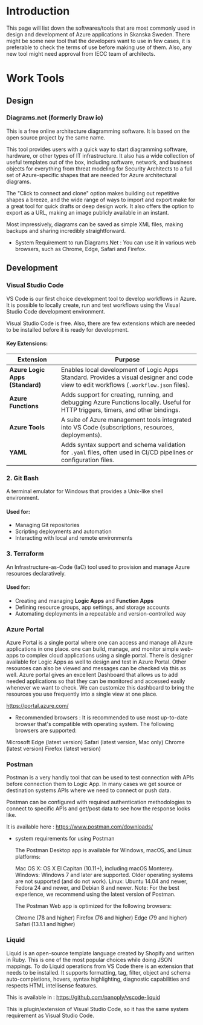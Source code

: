 # Introduction

This page will list down the softwares/tools that are most commonly used in design and development of Azure applications in Skanska Sweden. There might be some new tool that the developers want to use in few cases, it is preferable to check the terms of use before making use of them. Also, any new tool might need approval from IECC team of architects.


# Work Tools
## Design
### Diagrams.net (formerly Draw io)

This is a free online architecture diagramming software. It is based on the open source project by the same name.

This tool provides users with a quick way to start diagramming software, hardware, or other types of IT infrastructure. It also has a wide collection of useful templates out of the box, including software, network, and business objects for everything from threat modeling for Security Architects to a full set of Azure-specific shapes that are needed for Azure architectural diagrams. 

The "Click to connect and clone" option makes building out repetitive shapes a breeze, and the wide range of ways to import and export make for a great tool for quick drafts or deep design work. It also offers the option to export as a URL, making an image publicly available in an instant.

Most impressively, diagrams can be saved as simple XML files, making backups and sharing incredibly straightforward.

- System Requirement to run Diagrams.Net : You can use it in various web browsers, such as Chrome, Edge, Safari and Firefox.

## Development

### Visual Studio Code

VS Code is our first choice development tool to develop workflows in Azure. It is possible to locally create, run and test workflows using the Visual Studio Code development environment.

Visual Studio Code is free. Also, there are few extensions which are needed to be installed before it is ready for development.
#### Key Extensions:

| Extension                       | Purpose                                                                                                                                |
| ------------------------------- | -------------------------------------------------------------------------------------------------------------------------------------- |
| **Azure Logic Apps (Standard)**     | Enables local development of Logic Apps Standard. Provides a visual designer and code view to edit workflows (`.workflow.json` files). |
| **Azure Functions**                 | Adds support for creating, running, and debugging Azure Functions locally. Useful for HTTP triggers, timers, and other bindings.       |
| **Azure Tools**                     | A suite of Azure management tools integrated into VS Code (subscriptions, resources, deployments).                                     |
| **YAML**                            | Adds syntax support and schema validation for `.yaml` files, often used in CI/CD pipelines or configuration files.                     |


### 2. Git Bash

A terminal emulator for Windows that provides a Unix-like shell environment.

#### Used for:

* Managing Git repositories
* Scripting deployments and automation
* Interacting with local and remote environments


### 3. Terraform

An Infrastructure-as-Code (IaC) tool used to provision and manage Azure resources declaratively.

#### Used for:

* Creating and managing **Logic Apps** and **Function Apps**
* Defining resource groups, app settings, and storage accounts
* Automating deployments in a repeatable and version-controlled way



### Azure Portal

Azure Portal is a single portal where one can access and manage all Azure applications in one place. one can build, manage, and monitor simple web-apps to complex cloud applications using a single portal. There is designer available for Logic Apps as well to design and test in Azure Portal. Other resources can also be viewed and messages can be checked via this as well. Azure portal gives an excellent Dashboard that allows us to add needed applications so that they can be monitored and accessed easily whenever we want to check. We can customize this dashboard to bring the resources you use frequently into a single view at one place.

https://portal.azure.com/

- Recommended browsers : It is recommended to use most up-to-date browser that's compatible with operating system. The following browsers are supported:

Microsoft Edge (latest version)
Safari (latest version, Mac only)
Chrome (latest version)
Firefox (latest version)

### Postman

Postman is a very handly tool that can be used to test connection with APIs before connection them to Logic App. In many cases we get source or destination systems APIs where we need to connect or push data. 

Postman can be configured with required authentication methodologies to connect to specific APIs and get/post data to see how the response looks like.

It is available here : https://www.postman.com/downloads/

- system requirements for using Postman


  The Postman Desktop app is available for Windows, macOS, and Linux platforms:

  Mac OS X: OS X El Capitan (10.11+), including macOS Monterey.
  Windows: Windows 7 and later are supported. Older operating systems are not 
  supported (and do not work).
  Linux: Ubuntu 14.04 and newer, Fedora 24 and newer, and Debian 8 and newer. 
  Note: For the best experience, we recommend using the latest version of Postman.


  The Postman Web app is optimized for the following browsers:

  Chrome (78 and higher)
  Firefox (76 and higher)
  Edge (79 and higher)
  Safari (13.1.1 and higher)
  

### Liquid

Liquid is an open-source template language created by Shopify and written in Ruby. This is one of the most popular choices while doing JSON mappings. To do Liquid operations from VS Code there is an extension that needs to be installed. It supports formatting, tag, filter, object and schema auto-completions, hovers, syntax highlighting, diagnostic capabilities and respects HTML intellisense features.

This is available in :
https://github.com/panoply/vscode-liquid

This is plugin/extension of Visual Studio Code, so it has the same system requirement as Visual Studio Code.

